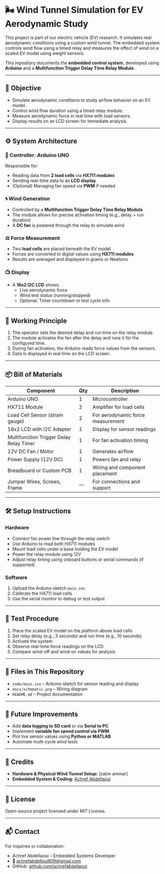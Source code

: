 # 🌬️ Wind Tunnel Simulation for EV Aerodynamic Study

This project is part of our electric vehicle (EV) research. It simulates real aerodynamic conditions using a custom wind tunnel. The embedded system controls wind flow using a timed relay and measures the effect of wind on a scaled EV model using weight sensors.

This repository documents the **embedded control system**, developed using **Arduino** and a **Multifunction Trigger Delay Time Relay Module**.

---

## 🎯 Objective

- Simulate aerodynamic conditions to study airflow behavior on an EV model.
- Control wind flow duration using a timed relay module.
- Measure aerodynamic force in real time with load sensors.
- Display results on an LCD screen for immediate analysis.

---

## ⚙️ System Architecture

### 🧠 Controller: Arduino UNO

Responsible for:
- Reading data from **2 load cells** via **HX711 modules**
- Sending real-time data to an **LCD display**
- (Optional) Managing fan speed via **PWM** if needed

### 🌀 Wind Generation

- Controlled by a **Multifunction Trigger Delay Time Relay Module**
- The module allows for precise activation timing (e.g., delay + run duration)
- A **DC fan** is powered through the relay to simulate wind

### ⚖️ Force Measurement

- Two **load cells** are placed beneath the EV model
- Forces are converted to digital values using **HX711 modules**
- Results are averaged and displayed in grams or Newtons

### 📺 Display

- A **16x2 I2C LCD** shows:
  - Live aerodynamic force
  - Wind test status (running/stopped)
  - Optional: Timer countdown or test cycle info

---

## 🔁 Working Principle

1. The operator sets the desired delay and run time on the relay module.
2. The module activates the fan after the delay and runs it for the configured time.
3. During fan activation, the Arduino reads force values from the sensors.
4. Data is displayed in real time on the LCD screen.

---

## 📦 Bill of Materials

| Component                               | Qty | Description                          |
|----------------------------------------|-----|--------------------------------------|
| Arduino UNO                             | 1   | Microcontroller                      |
| HX711 Module                            | 2   | Amplifier for load cells             |
| Load Cell Sensor (strain gauge)         | 2   | For aerodynamic force measurement    |
| 16x2 LCD with I2C Adapter               | 1   | Display for sensor readings          |
| Multifunction Trigger Delay Relay Timer | 1   | For fan activation timing            |
| 12V DC Fan / Motor                      | 1   | Generates airflow                    |
| Power Supply (12V DC)                   | 1   | Powers fan and relay                 |
| Breadboard or Custom PCB                | 1   | Wiring and component placement       |
| Jumper Wires, Screws, Frame             | —   | For connections and support          |

---

## 🛠️ Setup Instructions

### Hardware

- Connect fan power line through the relay switch
- Use Arduino to read both HX711 modules
- Mount load cells under a base holding the EV model
- Power the relay module using 12V
- Adjust relay timing using onboard buttons or serial commands (if supported)

### Software

1. Upload the Arduino sketch `main.ino`
2. Calibrate the HX711 load cells
3. Use the serial monitor to debug or test output

---

## 🧪 Test Procedure

1. Place the scaled EV model on the platform above load cells
2. Set relay delay (e.g., 3 seconds) and run time (e.g., 10 seconds)
3. Activate the system
4. Observe real-time force readings on the LCD
5. Compare wind-off and wind-on values for analysis

---

## 📁 Files in This Repository

- `code/main.ino` – Arduino sketch for sensor reading and display
- `docs/schematic.png` – Wiring diagram
- `README.md` – Project documentation

---

## 🔭 Future Improvements

- Add **data logging to SD card** or via **Serial to PC**
- Implement **variable fan speed control via PWM**
- Plot live sensor values using **Python or MATLAB**
- Automate multi-cycle wind tests

---

## 🤝 Credits

- **Hardware & Physical Wind Tunnel Setup:** [salim ammar]
- **Embedded System & Coding:** [Achref Abdellaoui](https://github.com/achrefabdellaoui)

---

## 📄 License

Open-source project licensed under MIT License.

---

## 📬 Contact

For inquiries or collaboration:

- Achref Abdellaoui – Embedded Systems Developer  
- 📧 [achrefabdelloui809@gmail.com](mailto:your.email@example.com)
- GitHub: [github.com/achrefabdellaoui](https://github.com/achrefabdellaoui)
